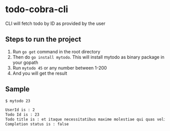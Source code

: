 # todo-cobra-cli

CLI will fetch todo by ID as provided by the user

## Steps to run the project

1. Run `go get` command in the root directory
2. Then do `go install mytodo`. This will install mytodo as binary package in your gopath
3. Run `mytodo 45` or any number between 1-200
4. And you will get the result

## Sample

```bash
$ mytodo 23

UserId is : 2
Todo Id is : 23
Todo title is : et itaque necessitatibus maxime molestiae qui quas velit
Completion status is : false
```
